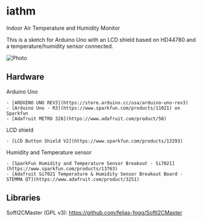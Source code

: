 # iathm
Indoor Air Temperature and Humidity Monitor

This is a sketch for Arduino Uno with
an LCD shield based on HD44780
and a temperature/humidity sensor connected.

![Photo](https://altimeter.info/images/iathm.jpg)

## Hardware

  Arduino Uno

    - [ARDUINO UNO REV3](https://store.arduino.cc/usa/arduino-uno-rev3)
    - [Arduino Uno - R3](https://www.sparkfun.com/products/11021) on Sparkfun
    - [Adafruit METRO 328](https://www.adafruit.com/product/50)

  LCD shield

    - [LCD Button Shield V2](https://www.sparkfun.com/products/13293)

  Humidity and Temperature sensor

    - [SparkFun Humidity and Temperature Sensor Breakout - Si7021](https://www.sparkfun.com/products/13763)
    - [Adafruit Si7021 Temperature & Humidity Sensor Breakout Board - STEMMA QT](https://www.adafruit.com/product/3251)

## Libraries

  SoftI2CMaster (GPL v3): https://github.com/felias-fogg/SoftI2CMaster

